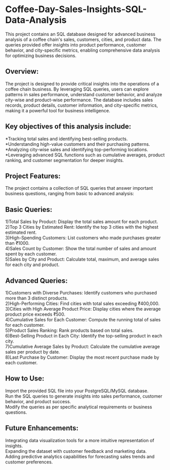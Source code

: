 # Coffee-Day-Sales-Insights-SQL-Data-Analysis
This project contains an SQL database designed for advanced business analysis of a coffee chain's sales, customers, cities, and product data. The queries provided offer insights into product performance, customer behavior, and city-specific metrics, enabling comprehensive data analysis for optimizing business decisions.

## Overview:
The project is designed to provide critical insights into the operations of a coffee chain business. By leveraging SQL queries, users can explore patterns in sales performance, understand customer behavior, and analyze city-wise and product-wise performance. The database includes sales records, product details, customer information, and city-specific metrics, making it a powerful tool for business intelligence.

## Key objectives of this analysis include:
*Tracking total sales and identifying best-selling products.<br>
*Understanding high-value customers and their purchasing patterns.<br>
*Analyzing city-wise sales and identifying top-performing locations.<br>
*Leveraging advanced SQL functions such as cumulative averages, product ranking, and customer segmentation for deeper insights.

## Project Features:
The project contains a collection of SQL queries that answer important business questions, ranging from basic to advanced analysis:

## Basic Queries:
1)Total Sales by Product: Display the total sales amount for each product.<br>
2)Top 3 Cities by Estimated Rent: Identify the top 3 cities with the highest estimated rent.<br>
3)High-Spending Customers: List customers who made purchases greater than ₹1000.<br>
4)Sales Count by Customer: Show the total number of sales and amount spent by each customer.<br>
5)Sales by City and Product: Calculate total, maximum, and average sales for each city and product.

## Advanced Queries:

1)Customers with Diverse Purchases: Identify customers who purchased more than 3 distinct products.<br>
2)High-Performing Cities: Find cities with total sales exceeding ₹400,000.<br>
3)Cities with High Average Product Price: Display cities where the average product price exceeds ₹500.<br>
4)Cumulative Sales for Each Customer: Compute the running total of sales for each customer.<br>
5)Product Sales Ranking: Rank products based on total sales.<br>
6)Best-Selling Product in Each City: Identify the top-selling product in each city.<br>
7)Cumulative Average Sales by Product: Calculate the cumulative average sales per product by date.<br>
8)Last Purchase by Customer: Display the most recent purchase made by each customer.<br>

## How to Use:
Import the provided SQL file into your PostgreSQL/MySQL database.<br>
Run the SQL queries to generate insights into sales performance, customer behavior, and product success.<br>
Modify the queries as per specific analytical requirements or business questions.<br>

## Future Enhancements:
Integrating data visualization tools for a more intuitive representation of insights.<br>
Expanding the dataset with customer feedback and marketing data.<br>
Adding predictive analytics capabilities for forecasting sales trends and customer preferences.
